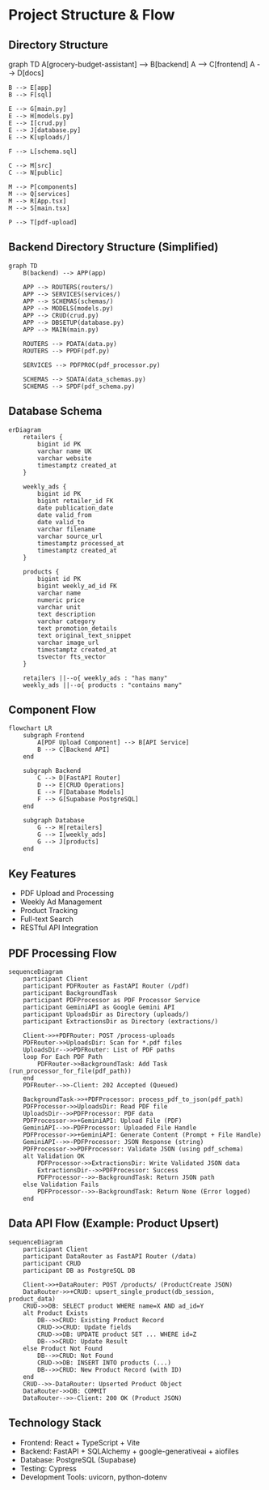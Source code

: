 # Project Structure & Flow

## Directory Structure

graph TD
A[grocery-budget-assistant] --> B[backend]
A --> C[frontend]
A --> D[docs]

    B --> E[app]
    B --> F[sql]

    E --> G[main.py]
    E --> H[models.py]
    E --> I[crud.py]
    E --> J[database.py]
    E --> K[uploads/]

    F --> L[schema.sql]

    C --> M[src]
    C --> N[public]

    M --> P[components]
    M --> Q[services]
    M --> R[App.tsx]
    M --> S[main.tsx]

    P --> T[pdf-upload]

## Backend Directory Structure (Simplified)

```mermaid
graph TD
    B(backend) --> APP(app)

    APP --> ROUTERS(routers/)
    APP --> SERVICES(services/)
    APP --> SCHEMAS(schemas/)
    APP --> MODELS(models.py)
    APP --> CRUD(crud.py)
    APP --> DBSETUP(database.py)
    APP --> MAIN(main.py)

    ROUTERS --> PDATA(data.py)
    ROUTERS --> PPDF(pdf.py)

    SERVICES --> PDFPROC(pdf_processor.py)

    SCHEMAS --> SDATA(data_schemas.py)
    SCHEMAS --> SPDF(pdf_schema.py)
```

## Database Schema

```mermaid
erDiagram
    retailers {
        bigint id PK
        varchar name UK
        varchar website
        timestamptz created_at
    }

    weekly_ads {
        bigint id PK
        bigint retailer_id FK
        date publication_date
        date valid_from
        date valid_to
        varchar filename
        varchar source_url
        timestamptz processed_at
        timestamptz created_at
    }

    products {
        bigint id PK
        bigint weekly_ad_id FK
        varchar name
        numeric price
        varchar unit
        text description
        varchar category
        text promotion_details
        text original_text_snippet
        varchar image_url
        timestamptz created_at
        tsvector fts_vector
    }

    retailers ||--o{ weekly_ads : "has many"
    weekly_ads ||--o{ products : "contains many"
```

## Component Flow

```mermaid
flowchart LR
    subgraph Frontend
        A[PDF Upload Component] --> B[API Service]
        B --> C[Backend API]
    end

    subgraph Backend
        C --> D[FastAPI Router]
        D --> E[CRUD Operations]
        E --> F[Database Models]
        F --> G[Supabase PostgreSQL]
    end

    subgraph Database
        G --> H[retailers]
        G --> I[weekly_ads]
        G --> J[products]
    end
```

## Key Features

- PDF Upload and Processing
- Weekly Ad Management
- Product Tracking
- Full-text Search
- RESTful API Integration

## PDF Processing Flow

```mermaid
sequenceDiagram
    participant Client
    participant PDFRouter as FastAPI Router (/pdf)
    participant BackgroundTask
    participant PDFProcessor as PDF Processor Service
    participant GeminiAPI as Google Gemini API
    participant UploadsDir as Directory (uploads/)
    participant ExtractionsDir as Directory (extractions/)

    Client->>+PDFRouter: POST /process-uploads
    PDFRouter->>UploadsDir: Scan for *.pdf files
    UploadsDir-->>PDFRouter: List of PDF paths
    loop For Each PDF Path
        PDFRouter->>BackgroundTask: Add Task (run_processor_for_file(pdf_path))
    end
    PDFRouter-->>-Client: 202 Accepted (Queued)

    BackgroundTask->>+PDFProcessor: process_pdf_to_json(pdf_path)
    PDFProcessor->>UploadsDir: Read PDF file
    UploadsDir-->>PDFProcessor: PDF data
    PDFProcessor->>+GeminiAPI: Upload File (PDF)
    GeminiAPI-->>-PDFProcessor: Uploaded File Handle
    PDFProcessor->>+GeminiAPI: Generate Content (Prompt + File Handle)
    GeminiAPI-->>-PDFProcessor: JSON Response (string)
    PDFProcessor->>PDFProcessor: Validate JSON (using pdf_schema)
    alt Validation OK
        PDFProcessor->>ExtractionsDir: Write Validated JSON data
        ExtractionsDir-->>PDFProcessor: Success
        PDFProcessor-->>-BackgroundTask: Return JSON path
    else Validation Fails
        PDFProcessor-->>-BackgroundTask: Return None (Error logged)
    end
```

## Data API Flow (Example: Product Upsert)

```mermaid
sequenceDiagram
    participant Client
    participant DataRouter as FastAPI Router (/data)
    participant CRUD
    participant DB as PostgreSQL DB

    Client->>+DataRouter: POST /products/ (ProductCreate JSON)
    DataRouter->>+CRUD: upsert_single_product(db_session, product_data)
    CRUD->>DB: SELECT product WHERE name=X AND ad_id=Y
    alt Product Exists
        DB-->>CRUD: Existing Product Record
        CRUD->>CRUD: Update fields
        CRUD->>DB: UPDATE product SET ... WHERE id=Z
        DB-->>CRUD: Update Result
    else Product Not Found
        DB-->>CRUD: Not Found
        CRUD->>DB: INSERT INTO products (...)
        DB-->>CRUD: New Product Record (with ID)
    end
    CRUD-->>-DataRouter: Upserted Product Object
    DataRouter->>DB: COMMIT
    DataRouter-->>-Client: 200 OK (Product JSON)
```

## Technology Stack

- Frontend: React + TypeScript + Vite
- Backend: FastAPI + SQLAlchemy + google-generativeai + aiofiles
- Database: PostgreSQL (Supabase)
- Testing: Cypress
- Development Tools: uvicorn, python-dotenv
